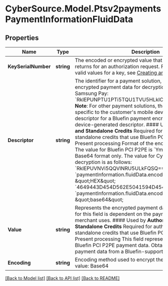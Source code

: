 # CyberSource.Model.Ptsv2paymentsPaymentInformationFluidData
## Properties

Name | Type | Description | Notes
------------ | ------------- | ------------- | -------------
**KeySerialNumber** | **string** | The encoded or encrypted value that a payment solution returns for an authorization request. For details about the valid values for a key, see [Creating an Online Authorization](https://developer.cybersource.com/api/developer-guides/dita-payments/CreatingOnlineAuth.html)  | [optional] 
**Descriptor** | **string** | The identifier for a payment solution, which is sending the encrypted payment data for decryption. Valid values: - Samsung Pay: &#x60;RklEPUNPTU1PTi5TQU1TVU5HLklOQVBQLlBBWU1FTlQ&#x3D;&#x60;  **Note**: For other payment solutions, the value may be specific to the customer&#39;s mobile device. For example, the descriptor for a Bluefin payment encryption would be a device-generated descriptor.  #### Used by **Authorization and Standalone Credits** Required for authorizations and standalone credits that use Bluefin PCI P2PE.  #### Card Present processing Format of the encrypted payment data. The value for Bluefin PCI P2PE is &#x60;Ymx1ZWZpbg&#x3D;&#x3D;&#x60;. Base64 format only. The value for Cybersource P2PE decryption is as follows: &#x60;RklEPUVNVi5QQVlNRU5ULkFQSQ&#x3D;&#x3D;&#x60; if &#x60;paymentInformation.fluidData.encoding&#x60; is \&quot;HEX\&quot; &#x60;4649443D454D562E5041594D454E542E415049&#x60; if &#x60;paymentInformation.fluidData.encoding&#x60; is \&quot;base64\&quot;  | [optional] 
**Value** | **string** | Represents the encrypted payment data BLOB. The entry for this field is dependent on the payment solution a merchant uses.  #### Used by **Authorization and Standalone Credits** Required for authorizations and standalone credits that use Bluefin PCI P2PE.  #### Card Present processing This field represents the encrypted Bluefin PCI P2PE payment data. Obtain the encrypted payment data from a Bluefin-supported device.  | [optional] 
**Encoding** | **string** | Encoding method used to encrypt the payment data.  Valid value: Base64  | [optional] 

[[Back to Model list]](../README.md#documentation-for-models) [[Back to API list]](../README.md#documentation-for-api-endpoints) [[Back to README]](../README.md)


